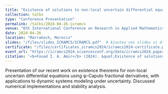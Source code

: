 ```yaml
---
title: "Existence of solutions to non-local uncertain differential equations under The ψ-Caputo fractional derivative"
collection: talks
type: "Conference Presentation"
permalink: /talks/2024-04-26-icramcs
venue: "6th International Conference on Research in Applied Mathematics and Computer Science (ICRAMCS 2024)"
date: 2024-04-26
location: "Marrakech, Morocco"
slides: "/files/slides_ICRAMCS/ICRAMCS.pdf"  # Ajoutez vos slides si disponibles
certificate: "/files/certificates_icramcs2024/icramcs2024-certificate.pdf"  # Lien vers votre certificat
event_url: "https://icramcs2024.sciencesconf.org/data/icramcs2024_paper_517554.html"  # URL de la conférence
citation: '<b>Fouad I. A. Amir</b> (2024). &quot;Existence of solutions to non-local uncertain differential equations under The ψ-Caputo fractional derivative.&quot; <i>ICRAMCS 2024</i>, Marrakech, Morocco.'
---
```


Presentation of our recent work on existence theorems for non-local uncertain differential equations using ψ-Caputo fractional derivatives, with applications to dynamic systems modeling under uncertainty. Discussed numerical implementations and stability analysis.
